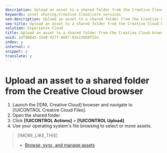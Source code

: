 ```yaml
---
description: Upload an asset to a shared folder from the Creative Cloud browser.
keywords: asset sharing;Creative Cloud;core services
seo-description: Upload an asset to a shared folder from the Creative Cloud browser.
seo-title: Upload an asset to a shared folder from the Creative Cloud browser
solution: Experience Cloud
title: Upload an asset to a shared folder from the Creative Cloud browser
uuid: adfd80a5-32e0-427f-8687-82e218b9f53a
index: y
internal: n
snippet: y
translate: y
---
```


# Upload an asset to a shared folder from the Creative Cloud browser

<!-- <p>http://helpx.adobe.com/creative-cloud/help/sync-files.html </p> -->

1. Launch the [!DNL  Creative Cloud] browser and navigate to [!UICONTROL  Creative Cloud Files].
1. Open the shared folder.
1. Click **[!UICONTROL  Actions]** > **[!UICONTROL  Upload]**.
1. Use your operating system's file browsing to select or move assets.

>[!MORE_LIKE_THIS]
>
>* [Browse, sync, and manage assets](http://helpx.adobe.com/creative-cloud/help/sync-files.html)
